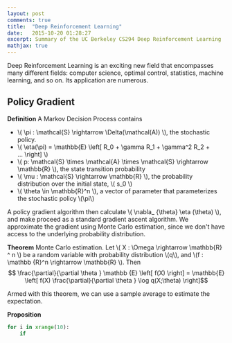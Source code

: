 ```yaml
---
layout: post
comments: true
title:  "Deep Reinforcement Learning"
date:   2015-10-20 01:28:27
excerpt: Summary of the UC Berkeley CS294 Deep Reinforcement Learning
mathjax: true
---
```


Deep Reinforcement Learning is an exciting new field that encompasses many
different fields: computer science, optimal control, statistics, machine
learning, and so on. Its application are numerous.

## Policy Gradient
**Definition** A Markov Decision Process contains

* \\( \pi : \mathcal{S} \rightarrow \Delta(\mathcal(A)) \\), the stochastic policy. 
* \\( \eta(\pi) = \mathbb{E} \left[ R_0 + \gamma R\_1 + \gamma^2 R\_2 +  
   ... \right] \\)
* \\( p: \mathcal{S} \times \mathcal{A} \times \mathcal{S} \rightarrow \mathbb{R} \\), the state transition probability
* \\( \mu : \mathcal{S} \rightarrow \mathbb{R} \\), the probability distribution over the initial state, \\( s_0 \\)
* \\( \theta \in \mathbb{R}^n \\), a vector of parameter that parameterizes the stochastic policy \\(\pi\\)

A policy gradient algorithm then calculate \\( \nabla\_ {\theta} \eta (\theta) \\), and make proceed as a standard gradient ascent algorithm. We approximate the gradient using Monte Carlo estimation, since we don't have access to the underlying probability distribution. 

**Theorem** Monte Carlo estimation. Let \\( X : \Omega \rightarrow \mathbb{R} ^ n \\) be a random variable with probability distribution \\(q\\), and \\(f : \mathbb {R}^n \rightarrow \mathbb{R} \\). Then 
	$$ \frac{\partial}{\partial \theta } \mathbb {E} \left[ f(X) \right] = 
		\mathbb{E} \left[ f(X) \frac{\partial}{\partial \theta } 
		\log q(X;\theta) \right]$$

Armed with this theorem, we can use a sample average to estimate the expectation. 

**Proposition** 

```python
for i in xrange(10):
	if 
```
